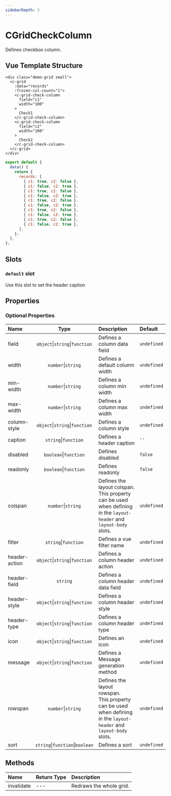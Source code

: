 ```yaml
---
sidebarDepth: 3
---
```


# CGridCheckColumn

Defines checkbox column.

## Vue Template Structure

<code-preview>

```vue
<div class="demo-grid small">
  <c-grid
    :data="records"
    :frozen-col-count="1">
    <c-grid-check-column
      field="c1"
      width="100"
    >
      Check1
    </c-grid-check-column>
    <c-grid-check-column
      field="c2"
      width="100"
    >
      Check2
    </c-grid-check-column>
  </c-grid>
</div>
```

```js
export default {
  data() {
    return {
      records: [
        { c1: true, c2: false },
        { c1: false, c2: true },
        { c1: true, c2: false },
        { c1: false, c2: true },
        { c1: true, c2: false },
        { c1: false, c2: true },
        { c1: true, c2: false },
        { c1: false, c2: true },
        { c1: true, c2: false },
        { c1: false, c2: true },
      ],
    };
  },
};
```

</code-preview>

## Slots

<!-- SLOT_DEFAULT_START -->

### `default` slot

Use this slot to set the header caption

<!-- SLOT_DEFAULT_END -->

## Properties

<!-- PROPS_TABLE_START -->

### Optional Properties

| Name          |                  Type                   | Description                                                                                                            | Default     |
| :------------ | :-------------------------------------: | :--------------------------------------------------------------------------------------------------------------------- | :---------- |
| field         | `object`&#124;`string`&#124;`function`  | Defines a column data field                                                                                            | `undefined` |
| width         |         `number`&#124;`string`          | Defines a default column width                                                                                         | `undefined` |
| min-width     |         `number`&#124;`string`          | Defines a column min width                                                                                             | `undefined` |
| max-width     |         `number`&#124;`string`          | Defines a column max width                                                                                             | `undefined` |
| column-style  | `object`&#124;`string`&#124;`function`  | Defines a column style                                                                                                 | `undefined` |
| caption       |        `string`&#124;`function`         | Defines a header caption                                                                                               | `''`        |
| disabled      |        `boolean`&#124;`function`        | Defines disabled                                                                                                       | `false`     |
| readonly      |        `boolean`&#124;`function`        | Defines readonly                                                                                                       | `false`     |
| colspan       |         `number`&#124;`string`          | Defines the layout colspan.<br>This property can be used when defining in the `layout-header` and `layout-body` slots. | `undefined` |
| filter        |        `string`&#124;`function`         | Defines a vue filter name                                                                                              | `undefined` |
| header-action | `object`&#124;`string`&#124;`function`  | Defines a column header action                                                                                         | `undefined` |
| header-field  |                `string`                 | Defines a column header data field                                                                                     | `undefined` |
| header-style  | `object`&#124;`string`&#124;`function`  | Defines a column header style                                                                                          | `undefined` |
| header-type   | `object`&#124;`string`&#124;`function`  | Defines a column header type                                                                                           | `undefined` |
| icon          | `object`&#124;`string`&#124;`function`  | Defines an icon                                                                                                        | `undefined` |
| message       | `object`&#124;`string`&#124;`function`  | Defines a Message generation method                                                                                    | `undefined` |
| rowspan       |         `number`&#124;`string`          | Defines the layout rowspan.<br>This property can be used when defining in the `layout-header` and `layout-body` slots. | `undefined` |
| sort          | `string`&#124;`function`&#124;`boolean` | Defines a sort                                                                                                         | `undefined` |

<!-- PROPS_TABLE_END -->

## Methods

<!-- METHODS_TABLE_START -->

| Name       | Return Type | Description             |
| :--------- | :---------- | :---------------------- |
| invalidate | ---         | Redraws the whole grid. |

<!-- METHODS_TABLE_END -->
